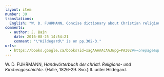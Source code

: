 ```yaml
---
layout: item
number: 30
translations:
  English: "W. D. FUHRMANN, Concise dictionary about Christian religious and church history. (Halle, 1826—29. 8vo.) Vol. II. under \"Hildegard\". [Trans. J. Bock]"
comments:
  - author: J. Bain
    date: 2016-08-25 14:54:21
    comment: "\"Hildegard\" is on pp.302-3."
urls:
  - https://books.google.ca/books?id=xagAAAAAcAAJ&pg=PA302#v=onepage&q&f=false
---
```


W. D. FUHRMANN, <em>Handwörterbuch der christl. Religions- und Kirchengeschichte</em>. (Halle, 1826-29. 8vo.) II. unter Hildegard.
